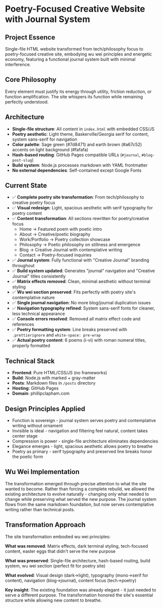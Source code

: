 # Poetry-Focused Creative Website with Journal System

## Project Essence
Single-file HTML website transformed from tech/philosophy focus to poetry-focused creative site, embodying wu wei principles and energetic economy, featuring a functional journal system built with minimal interference.

## Core Philosophy
Every element must justify its energy through utility, friction reduction, or function amplification. The site whispers its function while remaining perfectly understood.

## Architecture
- **Single-file structure**: All content in `index.html` with embedded CSS/JS
- **Poetry aesthetic**: Light theme, Baskerville/Georgia serif for content, system sans-serif for navigation
- **Color palette**: Sage green (#7d8471) and earth brown (#a67c52) accents on light background (#fafafa)
- **Hash-based routing**: GitHub Pages compatible URLs (`#journal`, `#blog-post-slug`)
- **Build system**: Node.js processes markdown with YAML frontmatter
- **No external dependencies**: Self-contained except Google Fonts

## Current State
- ✅ **Complete poetry site transformation**: From tech/philosophy to creative poetry focus
- ✅ **Visual redesign**: Light, spacious aesthetic with serif typography for poetry content
- ✅ **Content transformation**: All sections rewritten for poetry/creative focus
  - Home → Featured poem with poetic intro
  - About → Creative/poetic biography
  - Work/Portfolio → Poetry collection showcase
  - Philosophy → Poetic philosophy on stillness and emergence
  - Blog → Creative Journal with contemplative writing
  - Contact → Poetry-focused inquiries
- ✅ **Journal system**: Fully functional with "Creative Journal" branding throughout
- ✅ **Build system updated**: Generates "journal" navigation and "Creative Journal" titles consistently
- ✅ **Matrix effects removed**: Clean, minimal aesthetic without terminal styling
- ✅ **Wu wei section preserved**: Fits perfectly with poetry site's contemplative nature
- ✅ **Single journal navigation**: No more blog/journal duplication issues
- ✅ **Navigation typography refined**: System sans-serif fonts for cleaner, less technical appearance
- ✅ **Console errors resolved**: Removed all matrix effect code and references
- ✅ **Poetry formatting system**: Line breaks preserved with `.prettierignore` and `white-space: pre-wrap`
- ✅ **Actual poetry content**: 6 poems (i-vi) with roman numeral titles, properly formatted

## Technical Stack
- **Frontend**: Pure HTML/CSS/JS (no frameworks)
- **Build**: Node.js with marked + gray-matter
- **Posts**: Markdown files in `/posts` directory
- **Hosting**: GitHub Pages
- **Domain**: phillipclapham.com

## Design Principles Applied
- Function is sovereign - journal system serves poetry and contemplative writing without ornament
- Invisible is ideal - navigation and filtering feel natural, content takes center stage
- Compression is power - single-file architecture eliminates dependencies
- Elegance emerges - light, spacious aesthetic allows poetry to breathe
- Poetry as primary - serif typography and preserved line breaks honor the poetic form

## Wu Wei Implementation
The transformation emerged through precise attention to what the site wanted to become. Rather than forcing a complete rebuild, we allowed the existing architecture to evolve naturally - changing only what needed to change while preserving what served the new purpose. The journal system flows from the same markdown foundation, but now serves contemplative writing rather than technical posts.

## Transformation Approach
The site transformation embodied wu wei principles:

**What was removed**: Matrix effects, dark terminal styling, tech-focused content, easter eggs that didn't serve the new purpose

**What was preserved**: Single-file architecture, hash-based routing, build system, wu wei section (perfect fit for poetry site)

**What evolved**: Visual design (dark→light), typography (mono→serif for content), navigation (blog→journal), content focus (tech→poetry)

**Key insight**: The existing foundation was already elegant - it just needed to serve a different purpose. The transformation honored the site's essential structure while allowing new content to breathe.
